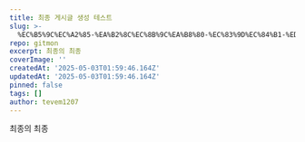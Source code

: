 ```yaml
---
title: 최종 게시글 생성 테스트
slug: >-
  %EC%B5%9C%EC%A2%85-%EA%B2%8C%EC%8B%9C%EA%B8%80-%EC%83%9D%EC%84%B1-%ED%85%8C%EC%8A%A4%ED%8A%B8
repo: gitmon
excerpt: 최종의 최종
coverImage: ''
createdAt: '2025-05-03T01:59:46.164Z'
updatedAt: '2025-05-03T01:59:46.164Z'
pinned: false
tags: []
author: tevem1207
---
```

최종의 최종
